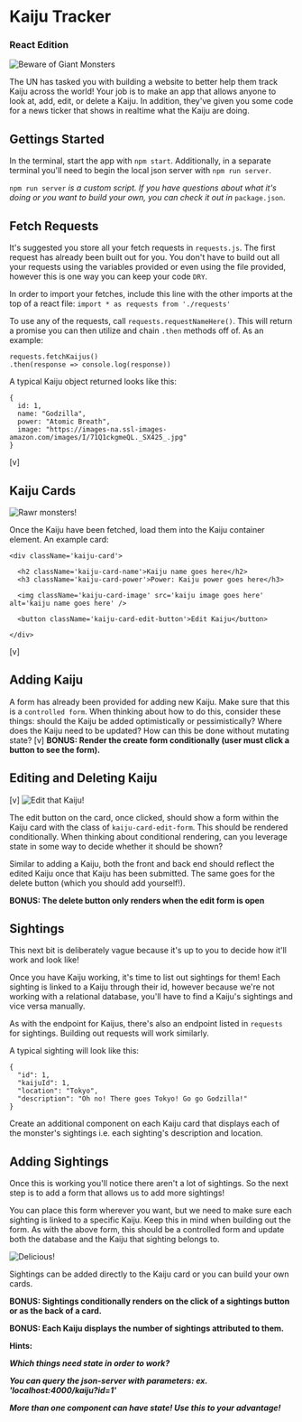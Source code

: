 # Kaiju Tracker
### React Edition

![Beware of Giant Monsters](https://images-na.ssl-images-amazon.com/images/I/51QTv0kDDtL._SX425_.jpg)

The UN has tasked you with building a website to better help them track Kaiju across the world! Your job is to make an app that allows anyone to look at, add, edit, or delete a Kaiju. In addition, they've given you some code for a news ticker that shows in realtime what the Kaiju are doing.

## Gettings Started

In the terminal, start the app with `npm start`. Additionally, in a separate terminal you'll need to begin the local json server with `npm run server`.

`npm run server` *is a custom script. If you have questions about what it's doing or you want to build your own, you can check it out in* `package.json`.

## Fetch Requests

It's suggested you store all your fetch requests in `requests.js`. The first request has already been built out for you. You don't have to build out all your requests using the variables provided or even using the file provided, however this is one way you can keep your code `DRY`.

In order to import your fetches, include this line with the other imports at the top of a react file: `import * as requests from './requests'`

To use any of the requests, call `requests.requestNameHere()`. This will return a promise you can then utilize and chain `.then` methods off of. As an example:

```
requests.fetchKaijus()
.then(response => console.log(response))
```

A typical Kaiju object returned looks like this:

```
{
  id: 1,
  name: "Godzilla",
  power: "Atomic Breath",
  image: "https://images-na.ssl-images-amazon.com/images/I/71Q1ckgmeQL._SX425_.jpg"
}
```
[v]
## Kaiju Cards

![Rawr monsters!](public/assets/MonsterCard.png)

Once the Kaiju have been fetched, load them into the Kaiju container element. An example card:

```
<div className='kaiju-card'>

  <h2 className='kaiju-card-name'>Kaiju name goes here</h2>
  <h3 className='kaiju-card-power'>Power: Kaiju power goes here</h3>

  <img className='kaiju-card-image' src='kaiju image goes here' alt='kaiju name goes here' />

  <button className='kaiju-card-edit-button'>Edit Kaiju</button>

</div>
```
[v]
## Adding Kaiju

A form has already been provided for adding new Kaiju. Make sure that this is a `controlled form`. When thinking about how to do this, consider these things: should the Kaiju be added optimistically or pessimistically? Where does the Kaiju need to be updated? How can this be done without mutating state?
[v]
**BONUS: Render the create form conditionally (user must click a button to see the form).**

## Editing and Deleting Kaiju
[v]
![Edit that Kaiju!](public/assets/MonsterEdit.png)

The edit button on the card, once clicked, should show a form within the Kaiju card with the class of `kaiju-card-edit-form`. This should be rendered conditionally. When thinking about conditional rendering, can you leverage state in some way to decide whether it should be shown?

Similar to adding a Kaiju, both the front and back end should reflect the edited Kaiju once that Kaiju has been submitted. The same goes for the delete button (which you should add yourself!).

**BONUS: The delete button only renders when the edit form is open**

## Sightings

This next bit is deliberately vague because it's up to you to decide how it'll work and look like!

Once you have Kaiju working, it's time to list out sightings for them! Each sighting is linked to a Kaiju through their id, however because we're not working with a relational database, you'll have to find a Kaiju's sightings and vice versa manually.

As with the endpoint for Kaijus, there's also an endpoint listed in `requests` for sightings. Building out requests will work similarly.

A typical sighting will look like this:

```
{
  "id": 1,
  "kaijuId": 1,
  "location": "Tokyo",
  "description": "Oh no! There goes Tokyo! Go go Godzilla!"
}
```

Create an additional component on each Kaiju card that displays each of the monster's sightings i.e. each sighting's description and location.

## Adding Sightings

Once this is working you'll notice there aren't a lot of sightings. So the next step is to add a form that allows us to add more sightings!

You can place this form wherever you want, but we need to make sure each sighting is linked to a specific Kaiju. Keep this in mind when building out the form. As with the above form, this should be a controlled form and update both the database and the Kaiju that sighting belongs to.

![Delicious!](public/assets/MonsterSightings.png)

Sightings can be added directly to the Kaiju card or you can build your own cards.

**BONUS: Sightings conditionally renders on the click of a sightings button or as the back of a card.**

**BONUS: Each Kaiju displays the number of sightings attributed to them.**

**Hints:**

***Which things need state in order to work?***

***You can query the json-server with parameters: ex. 'localhost:4000/kaiju?id=1'***

***More than one component can have state! Use this to your advantage!***
